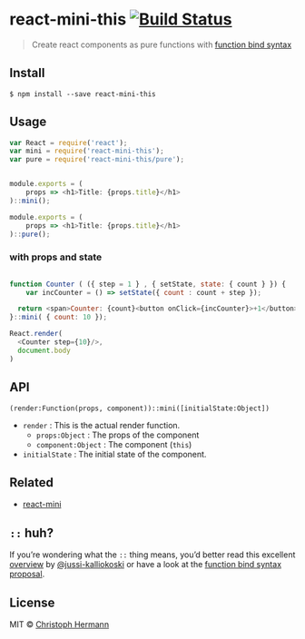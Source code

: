 # react-mini-this [![Build Status](https://travis-ci.org/stoeffel/react-mini-this.svg?branch=master)](https://travis-ci.org/stoeffel/react-mini-this)

> Create react components as pure functions with [function bind syntax][fbs]

## Install

```
$ npm install --save react-mini-this
```


## Usage

```js
var React = require('react');
var mini = require('react-mini-this');
var pure = require('react-mini-this/pure');


module.exports = (
	props => <h1>Title: {props.title}</h1> 
)::mini();

module.exports = (
	props => <h1>Title: {props.title}</h1> 
)::pure();
```

### with props and state

```js

function Counter ( ({ step = 1 } , { setState, state: { count } }) { 
	var incCounter = () => setState({ count : count + step });

  return <span>Counter: {count}<button onClick={incCounter}>+1</button></span> 
}::mini( { count: 10 });

React.render(
  <Counter step={10}/>,
  document.body
)
```

## API

`(render:Function(props, component))::mini([initialState:Object])`

* `render` : This is the actual render function.
  * `props:Object` : The props of the component
  * `component:Object` : The component (`this`)
* `initialState` : The initial state of the component.

## Related

* [react-mini][rm]

## `::` huh?

If you’re wondering what the `::` thing means, you’d better read this excellent [overview](https://github.com/jussi-kalliokoski/trine/blob/5b735cbfb6b28ae94bac0446d9ecd5ce51fb149b/README.md#why) by [@jussi-kalliokoski](https://github.com/jussi-kalliokoski) or have a look at the [function bind syntax proposal][fbs].


## License

MIT © [Christoph Hermann](http://stoeffel.github.io)

[fbs]: https://github.com/zenparsing/es-function-bind
[rm]: https://github.com/stoeffel/react-mini

